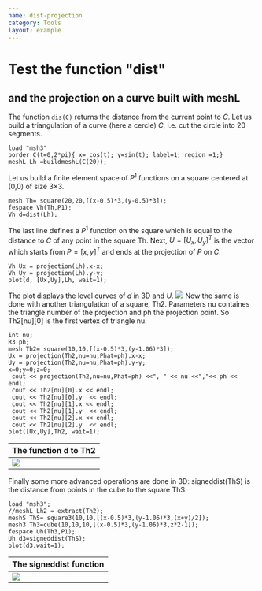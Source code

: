 ```yaml
---
name: dist-projection
category: Tools
layout: example
---
```


# Test the function "dist"
## and the projection on a curve built with meshL
The function $\texttt{dis(C)}$ returns the distance from the current point to $C$. Let us build a triangulation of a curve (here a cercle)  $C$, i.e. cut the circle into 20 segments.
~~~freefem
load "msh3"
border C(t=0,2*pi){ x= cos(t); y=sin(t); label=1; region =1;}
meshL Lh =buildmeshL(C(20));
~~~
Let us build a finite element space of $P^1$ functions on a square centered at (0,0) of size 3$\times$3.
~~~freefem
mesh Th= square(20,20,[(x-0.5)*3,(y-0.5)*3]);
fespace Vh(Th,P1);
Vh d=dist(Lh);
~~~
The last line defines a $P^1$ function on the square which is equal to the distance to $C$ of any point in the square Th.
Next, $U=[U_x,U_y]^T$ is the vector which starts from $P=[x,y]^T$ and ends at the projection of $P$ on $C$.
~~~freefem
Vh Ux = projection(Lh).x-x;
Vh Uy = projection(Lh).y-y;
plot(d, [Ux,Uy],Lh, wait=1);
~~~
The plot displays the level curves of $d$ in 3D and $U$.
![][_Ud]
Now the same is done with another triangulation of a square, Th2. Parameters nu containes the triangle number of the projection and ph the projection point. So Th2[nu][0] is the first vertex of triangle nu.
~~~freefem
int nu;
R3 ph;
mesh Th2= square(10,10,[(x-0.5)*3,(y-1.06)*3]);
Ux = projection(Th2,nu=nu,Phat=ph).x-x;
Uy = projection(Th2,nu=nu,Phat=ph).y-y;
x=0;y=0;z=0;
 cout << projection(Th2,nu=nu,Phat=ph) <<", " << nu <<","<< ph << endl; 
 cout << Th2[nu][0].x << endl;
 cout << Th2[nu][0].y  << endl;
 cout << Th2[nu][1].x << endl;
 cout << Th2[nu][1].y  << endl;
 cout << Th2[nu][2].x << endl;
 cout << Th2[nu][2].y  << endl;
plot([Ux,Uy],Th2, wait=1);
~~~

| The function d to Th2 |
| --------------------- |
| ![][_plot2]           |

Finally some more advanced operations are done in 3D: signeddist(ThS) is the distance from points in the cube to the square ThS.
~~~freefem
load "msh3";
//meshL Lh2 = extract(Th2);
meshS ThS= square3(10,10,[(x-0.5)*3,(y-1.06)*3,(x+y)/2]);
mesh3 Th3=cube(10,10,10,[(x-0.5)*3,(y-1.06)*3,z*2-1]);
fespace Uh(Th3,P1);
Uh d3=signeddist(ThS);
plot(d3,wait=1);
~~~

| The signeddist function |
| ----------------------- |
| ![][_plot3]             |

[_Ud]: https://raw.githubusercontent.com/FreeFem/FreeFem-markdown-figures/main/examples/examples/dist-projection/Ud.png

[_plot2]: https://raw.githubusercontent.com/FreeFem/FreeFem-markdown-figures/main/examples/examples/dist-projection/plot2.png

[_plot3]: https://raw.githubusercontent.com/FreeFem/FreeFem-markdown-figures/main/examples/examples/dist-projection/plot3.png
